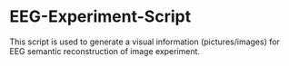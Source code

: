 # EEG-Experiment-Script
This script is used to generate a visual information (pictures/images) for EEG semantic reconstruction of image experiment. 
